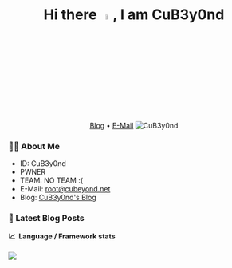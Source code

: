 <h1 align="center" >Hi there <a href="https://www.gautamkrishnar.com/"><img src="https://media.giphy.com/media/hvRJCLFzcasrR4ia7z/giphy.gif" width="5%"></a>, I am CuB3y0nd</h1>

<p align="center">
  <a href="https://www.cubeyond.net/">Blog</a> •
  <a href="mailto:root@cubeyond.net">E-Mail</a>
  <img
    src="https://komarev.com/ghpvc/?username=CuB3y0nd"
    alt="CuB3y0nd"
  />
</p>

<h3 align="left">👨‍💻 About Me</h3>

- ID: CuB3y0nd
- PWNER
- TEAM: NO TEAM :(
- E-Mail: [root@cubeyond.net](mailto:root@cubeyond.net)
- Blog: [CuB3y0nd's Blog](https://www.cubeyond.net/)

<h3 align="left">📝 Latest Blog Posts</h3>

<!-- BLOG-POST-LIST:START -->
<!-- BLOG-POST-LIST:END -->

<summary><b>📈&nbsp;&nbsp;Language&nbsp;/&nbsp;Framework stats</b></summary>
  <br/>
  <a href='https://profile.codersrank.io/user/CuB3y0nd/'>
  <img src='http://cr-skills-chart-widget.azurewebsites.net/api/api?username=CuB3y0nd&padding=30&skills=angular,batchfile,c,C%23,coffeescript,dart,go,html,json,java,javascript,less,mysql,php,pandas,perl,python,reactjs,scss,shell,svelte,swift,typescript,vue'>
</a>
